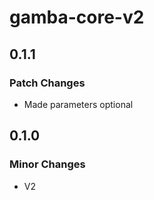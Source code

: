 # gamba-core-v2

## 0.1.1

### Patch Changes

- Made parameters optional

## 0.1.0

### Minor Changes

- V2
